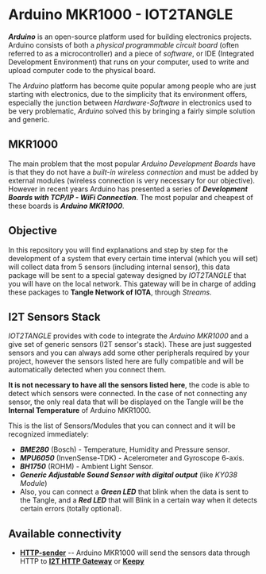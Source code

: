 # Arduino MKR1000 - IOT2TANGLE

***Arduino*** is an open-source platform used for building electronics projects. Arduino consists of both a *physical programmable circuit board* (often referred to as a microcontroller) and a piece of *software*, or IDE (Integrated Development Environment) that runs on your computer, used to write and upload computer code to the physical board.

The *Arduino* platform has become quite popular among people who are just starting with electronics, due to the simplicity that its environment offers, especially the junction between *Hardware-Software* in electronics used to be very problematic, *Arduino* solved this by bringing a fairly simple solution and generic.



## MKR1000

The main problem that the most popular *Arduino Development Boards* have is that they do not have a *built-in wireless connection* and must be added by external modules (wireless connection is very necessary for our objective). However in recent years Arduino has presented a series of ***Development Boards with TCP/IP - WiFi Connection***. The most popular and cheapest of these boards is ***Arduino MKR1000***.

## Objective

In this repository you will find explanations and step by step for the development of a system that every certain time interval (which you will set) will collect data from 5 sensors (including internal sensor), this data package will be sent to a special gateway designed by *IOT2TANGLE* that you will have on the local network. This gateway will be in charge of adding these packages to **Tangle Network of IOTA**, through *Streams*.

## I2T Sensors Stack

*IOT2TANGLE* provides with code to integrate the *Arduino MKR1000* and a give set of generic sensors (I2T sensor's stack). These are just suggested sensors and you can always add some other peripherals required by your project, however the sensors listed here are fully compatible and will be automatically detected when you connect them.

**It is not necessary to have all the sensors listed here**, the code is able to detect which sensors were connected. In the case of not connecting any sensor, the only real data that will be displayed on the Tangle will be the **Internal Temperature** of Arduino MKR1000.

This is the list of Sensors/Modules that you can connect and it will be recognized immediately:
- ***BME280*** (Bosch) - Temperature, Humidity and Pressure sensor.
- ***MPU6050*** (InvenSense-TDK) - Acelerometer and Gyroscope 6-axis.
- ***BH1750*** (ROHM) - Ambient Light Sensor.
- ***Generic Adjustable Sound Sensor with digital output*** (like *KY038 Module*)
- Also, you can connect a ***Green LED*** that blink when the data is sent to the Tangle, and a ***Red LED*** that will Blink in a certain way when it detects certain errors (totally optional).

## Available connectivity
- **[HTTP-sender](https://github.com/iot2tangle/Arduino-MKR1000/tree/main/http-sender)** -- Arduino MKR1000 will send the sensors data through HTTP to **[I2T HTTP Gateway](https://github.com/iot2tangle/Streams-http-gateway)** or **[Keepy](https://github.com/iot2tangle/Keepy)**
